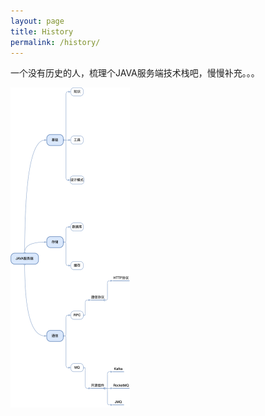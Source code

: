 ```yaml
---
layout: page
title: History
permalink: /history/
---
```


一个没有历史的人，梳理个JAVA服务端技术栈吧，慢慢补充。。。

<img src="/assets/other/javaTrack.png" style="zoom:50%" />
